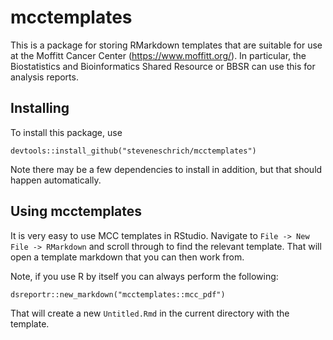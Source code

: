 # mcctemplates

This is a package for storing RMarkdown templates that are suitable for use at the
Moffitt Cancer Center (https://www.moffitt.org/). In particular, the Biostatistics and Bioinformatics Shared Resource or BBSR can use this for analysis reports.

## Installing
To install this package, use
```
devtools::install_github("steveneschrich/mcctemplates")
```
Note there may be a few dependencies to install in addition, but that should happen automatically. 

## Using mcctemplates
It is very easy to use MCC templates in RStudio. Navigate to `File -> New File -> RMarkdown`
and scroll through to find the relevant template. That will open a template markdown that
you can then work from.

Note, if you use R by itself you can always perform the following:
```
dsreportr::new_markdown("mcctemplates::mcc_pdf")
```
That will create a new `Untitled.Rmd` in the current directory with the template.
